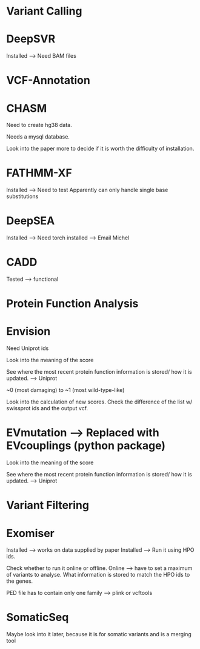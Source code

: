 Variant Calling
==
DeepSVR
====

Installed --> Need BAM files

VCF-Annotation
==
CHASM
====

Need to create hg38 data.

Needs a mysql database.

Look into the paper more to decide if it is worth the difficulty of installation.

FATHMM-XF
====
Installed --> Need to test
Apparently can only handle single base substitutions

DeepSEA
====
Installed --> Need torch installed --> Email Michel

CADD
====

Tested --> functional

Protein Function Analysis
==

Envision
====

Need Uniprot ids

Look into the meaning of the score

See where the most recent protein function information is stored/ how it is updated. --> Uniprot

~0 (most damaging) to ~1 (most wild-type-like)

Look into the calculation of new scores.
Check the difference of the list w/ swissprot ids and the output vcf.



EVmutation --> Replaced with EVcouplings (python package)
====

Look into the meaning of the score

See where the most recent protein function information is stored/ how it is updated. --> Uniprot

Variant Filtering
==

Exomiser
====

Installed --> works on data supplied by paper
Installed --> Run it using HPO ids.

Check whether to run it online or offline.
Online --> have to set a maximum of variants to analyse.
What information is stored to match the HPO ids to the genes.

PED file has to contain only one family --> plink or vcftools


SomaticSeq
====

Maybe look into it later, because it is for somatic variants and is a merging tool
